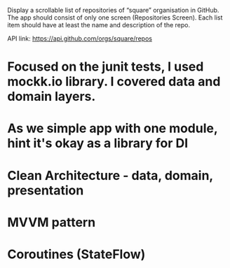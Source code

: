 Display a scrollable list of repositories of “square” organisation in GitHub.
The app should consist of only one screen (Repositories Screen). Each list
item should have at least the name and description of the repo.

API link: https://api.github.com/orgs/square/repos

# Focused on the junit tests, I used mockk.io library. I covered data and domain layers.
# As we simple app with one module, hint it's okay as a library for DI
# Clean Architecture - data, domain, presentation 
# MVVM pattern
# Coroutines (StateFlow)
